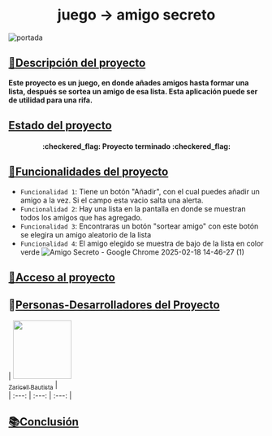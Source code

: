 <h1 align="center"> juego -> amigo secreto </h1>

![portada](https://github.com/user-attachments/assets/fc0f1c0e-2952-4d65-83c1-d8becb7c5df4)

## [:page_with_curl:Descripción del proyecto](#hola)
**<p>Este proyecto es un juego, en donde añades amigos hasta formar una lista, después se sortea un amigo de esa lista. Esta aplicación puede ser de utilidad para una rifa.</p>**

## [Estado del proyecto](#Estado-del-proyecto)
<p><h4 align="center">
:checkered_flag: Proyecto terminado :checkered_flag:
</h4></p>

## [:hammer:Funcionalidades del proyecto](#Características-de-la-aplicación-y-demostración)
- `Funcionalidad 1`: Tiene un botón "Añadir", con el cual puedes añadir un amigo a la vez. Si el campo esta vacio salta una alerta.
- `Funcionalidad 2`: Hay una lista en la pantalla en donde se muestran todos los amigos que has agregado.
- `Funcionalidad 3`: Encontraras un botón "sortear amigo" con este botón se elegira un amigo aleatorio de la lista 
- `Funcionalidad 4`: El amigo elegido se muestra de bajo de la lista en color verde
![Amigo Secreto - Google Chrome 2025-02-18 14-46-27 (1)](https://github.com/user-attachments/assets/9a053207-eb36-4c8c-b660-2e10f04989fc)


## [:link:Acceso al proyecto](#acceso-proyecto)

## :girl:[Personas-Desarrolladores del Proyecto](#personas-desarrolladores)

| [<img src="https://avatars.githubusercontent.com/u/196402413?v=4" width=115><br><sub>Zaricell Bautista</sub>](https://github.com/Midori-Mirai) |  
| :---: | :---: | :---: |

## [:books:Conclusión](#conclusión)

